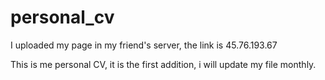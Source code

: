 # personal_cv

I uploaded my page in my friend's server, the link is 45.76.193.67

This is me personal CV, it is the first addition, i will update my file monthly.
